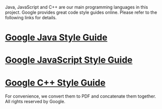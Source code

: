 Java, JavaScript and C++ are our main programming languages in this project. Google provides great code style guides online. Please refer to the following links for details.

# [Google Java Style Guide](https://google.github.io/styleguide/javaguide.html)
# [Google JavaScript Style Guide](https://google.github.io/styleguide/jsguide.html)
# [Google C++ Style Guide](https://google.github.io/styleguide/cppguide.html)

For convenience, we convert them to PDF and concatenate them together. All rights reserved by Google. 